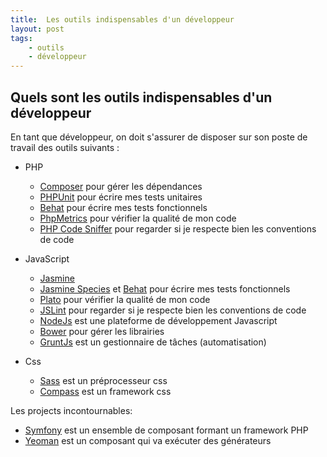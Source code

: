 ```yaml
---
title:  Les outils indispensables d'un développeur
layout: post
tags:
    - outils
    - développeur
---
```


Quels sont les outils indispensables d'un développeur
---------------------

En tant que développeur, on doit s'assurer de disposer sur son poste de travail des outils suivants :

+ PHP
    + [Composer](https://getcomposer.org/) pour gérer les dépendances
    + [PHPUnit](http://www.phpunit.de) pour écrire mes tests unitaires
    + [Behat](http://www.behat.org) pour écrire mes tests fonctionnels
    + [PhpMetrics](http://www.phpmetrics.org) pour vérifier la qualité de mon code
    + [PHP Code Sniffer](https://github.com/squizlabs/PHP_CodeSniffer) pour regarder si je respecte bien les conventions de code

+ JavaScript
    + [Jasmine](http://jasmine.github.io)
    + [Jasmine Species](http://jasmine.github.io) et [Behat](http://www.behat.org) pour écrire mes tests fonctionnels
    + [Plato](https://github.com/es-analysis/plato) pour vérifier la qualité de mon code
    + [JSLint](http://www.jslint.com/) pour regarder si je respecte bien les conventions de code
    + [NodeJs](https://nodejs.org/) est une plateforme de développement Javascript
    + [Bower](http://bower.io/) pour gérer les librairies
    + [GruntJs](http://gruntjs.com/) est un gestionnaire de tâches (automatisation)
    
+ Css
    + [Sass](http://sass-lang.com/) est un préprocesseur css
    + [Compass](http://compass-style.org/) est un framework css


Les projects incontournables:

+ [Symfony](https://symfony.com/) est un ensemble de composant formant un framework PHP
+ [Yeoman](http://yeoman.io/) est un composant qui va exécuter des générateurs

